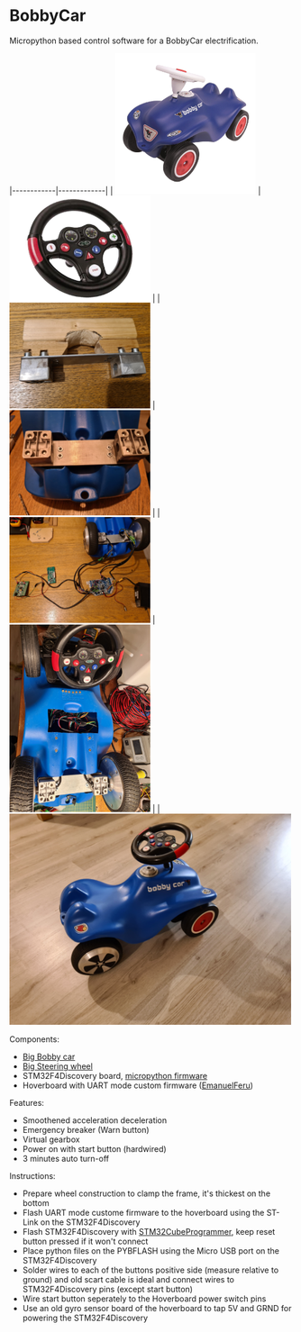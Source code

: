 # BobbyCar

Micropython based control software for a BobbyCar electrification.

|------------|-------------|
| <img src="doc/img/big_bobbycar.png" width="250"> | <img src="doc/img/big_wheel.png" width="250"> |
| <img src="doc/img/clamp_construction.jpg" width="250"> | <img src="doc/img/frame_finished.jpg" width="250"> |
| <img src="doc/img/electronics.jpg" width="250"> | <img src="doc/img/builtin.jpg" width="250"> |
| <td colspan=2><img src="doc/img/finished_project.jpg" width="500">

Components: 
 - [Big Bobby car](doc/img/big_bobbycar.png)
 - [Big Steering wheel](doc/img/big_wheel.png)
 - STM32F4Discovery board, [micropython firmware](firmware)
 - Hoverboard with UART mode custom firmware ([EmanuelFeru](firmware/hoverboard-firmware-hack-FOC))
 
Features:
  - Smoothened acceleration deceleration
  - Emergency breaker (Warn button)
  - Virtual gearbox
  - Power on with start button (hardwired)
  - 3 minutes auto turn-off

Instructions:
 - Prepare wheel construction to clamp the frame, it's thickest on the bottom
 - Flash UART mode custome firmware to the hoverboard using the ST-Link on the STM32F4Discovery
 - Flash STM32F4Discovery with [STM32CubeProgrammer](https://www.st.com/en/development-tools/stm32cubeprog.html), keep reset button pressed if it won't connect
 - Place python files on the PYBFLASH using the Micro USB port on the STM32F4Discovery
 - Solder wires to each of the buttons positive side (measure relative to ground) and old scart cable is ideal and connect wires to STM32F4Discovery pins (except start button)
 - Wire start button seperately to the Hoverboard power switch pins
 - Use an old gyro sensor board of the hoverboard to tap 5V and GRND for powering the STM32F4Discovery
